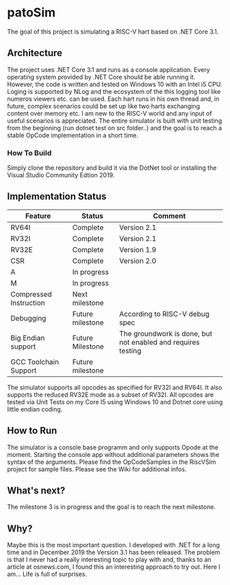 # patoSim
The goal of this project is simulating a RISC-V hart based on .NET Core 3.1.

## Architecture
The project uses .NET Core 3.1 and runs as a console application. Every operating system provided by .NET Core should be able running it.  However, the code is written and tested on Windows 10 with an Intel i5 CPU. Loging is supported by NLog and the ecosystem of the this logging tool like numeros viewers etc. can be used. Each hart runs in his own thread and, in future, complex scenarios could be set up like two harts exchanging content over memory etc. I am new to the RISC-V world and any input of useful scenarios is appreciated.
The entire simulator is built with unit testing from the beginning (run dotnet test on src folder..) and the goal is to reach a stable OpCode implementation in a short time.

### How To Build
Simply clone the repository and build it via the DotNet tool or installing the Visual Studio Community Edtion 2019.

## Implementation Status
| Feature | Status | Comment |
| ------- | ------ | ------- |
| RV64I | Complete | Version 2.1 |
| RV32I | Complete | Version 2.1 |
| RV32E | Complete | Version 1.9 |
| CSR | Complete | Version 2.0 |
| A | In progress | |
| M | In progress | |
| Compressed Instruction | Next milestone | |
| Debugging | Future milestone | According to RISC-V debug spec |
| Big Endian support | Future Milestone | The groundwork is done, but not enabled and requires testing |
| GCC Toolchain Support | Future milestone  ||

The simulator supports all opcodes as specified for RV32I and RV64I. It also supports the reduced RV32E mode as a subset of RV32I.
All opcodes are tested via Unit Tests on my Core I5 using Windows 10 and Dotnet core using little endian coding.

## How to Run
The simulator is a console base programm and only supports Opode at the moment. Starting the console app without additional parameters shows the syntax of the arguments. Please find the OpCodeSamples in the RiscVSim project for sample files. Please see the Wiki for additional infos.

## What's next?
The milestone 3 is in progress and the goal is to reach the next milestone. 

## Why?
Maybe this is the most important question. I developed with .NET for a long time and in December 2019 the Version 3.1 has been released. The problem is that I never had a really interesting topic to play with and, thanks to an article at osnews.com, I found this an interesting approach to try out. Here I am... Life is full of surprises.
